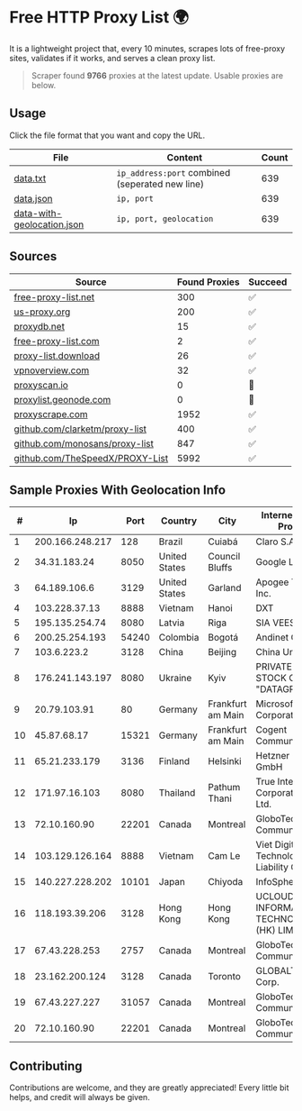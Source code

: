 
# Free HTTP Proxy List 🌍

It is a lightweight project that, every 10 minutes, scrapes lots of free-proxy sites, validates if it works, and serves a clean proxy list.


> Scraper found **9766** proxies at the latest update. Usable proxies are below.

## Usage

Click the file format that you want and copy the URL.


|File|Content|Count|
|----|-------|-----|
|[data.txt](https://raw.githubusercontent.com/themiralay/Proxy-List-World/master/data.txt)|`ip_address:port` combined (seperated new line)|639|
|[data.json](https://raw.githubusercontent.com/themiralay/Proxy-List-World/master/data.json)|`ip, port`|639|
|[data-with-geolocation.json](https://raw.githubusercontent.com/themiralay/Proxy-List-World/master/data-with-geolocation.json)|`ip, port, geolocation`|639|

## Sources

|Source|Found Proxies|Succeed|
|------|-------------|-------|
|[free-proxy-list.net](https://free-proxy-list.net)|300|✅|
|[us-proxy.org](https://www.us-proxy.org)|200|✅|
|[proxydb.net](http://proxydb.net)|15|✅|
|[free-proxy-list.com](https://free-proxy-list.com/?page=&port=&type%5B%5D=http&type%5B%5D=https&up_time=0&search=Search)|2|✅|
|[proxy-list.download](https://www.proxy-list.download/HTTP)|26|✅|
|[vpnoverview.com](https://vpnoverview.com/privacy/anonymous-browsing/free-proxy-servers)|32|✅|
|[proxyscan.io](https://www.proxyscan.io)|0|🚫|
|[proxylist.geonode.com](https://proxylist.geonode.com/api/proxy-list?limit=300&page=1&sort_by=lastChecked&sort_type=desc&protocols=http,https)|0|🚫|
|[proxyscrape.com](https://api.proxyscrape.com/v2/?request=displayproxies&protocol=http&timeout=10000&country=all&ssl=all&anonymity=all)|1952|✅|
|[github.com/clarketm/proxy-list](https://raw.githubusercontent.com/clarketm/proxy-list/master/proxy-list-raw.txt)|400|✅|
|[github.com/monosans/proxy-list](https://raw.githubusercontent.com/monosans/proxy-list/main/proxies/http.txt)|847|✅|
|[github.com/TheSpeedX/PROXY-List](https://raw.githubusercontent.com/TheSpeedX/PROXY-List/master/http.txt)|5992|✅|


## Sample Proxies With Geolocation Info

|#|Ip|Port|Country|City|Internet Service Provider|
|-|--|----|-------|----|-------------------------|
|1|200.166.248.217|128|Brazil|Cuiabá|Claro S.A|
|2|34.31.183.24|8050|United States|Council Bluffs|Google LLC|
|3|64.189.106.6|3129|United States|Garland|Apogee Telecom Inc.|
|4|103.228.37.13|8888|Vietnam|Hanoi|DXT|
|5|195.135.254.74|8080|Latvia|Riga|SIA VEESP|
|6|200.25.254.193|54240|Colombia|Bogotá|Andinet ON Line|
|7|103.6.223.2|3128|China|Beijing|China Unicom|
|8|176.241.143.197|8080|Ukraine|Kyiv|PRIVATE JOINT STOCK COMPANY "DATAGROUP"|
|9|20.79.103.91|80|Germany|Frankfurt am Main|Microsoft Corporation|
|10|45.87.68.17|15321|Germany|Frankfurt am Main|Cogent Communications|
|11|65.21.233.179|3136|Finland|Helsinki|Hetzner Online GmbH|
|12|171.97.16.103|8080|Thailand|Pathum Thani|True Internet Corporation CO. Ltd.|
|13|72.10.160.90|22201|Canada|Montreal|GloboTech Communications|
|14|103.129.126.164|8888|Vietnam|Cam Le|Viet Digital Technology Liability Company|
|15|140.227.228.202|10101|Japan|Chiyoda|InfoSphere|
|16|118.193.39.206|3128|Hong Kong|Hong Kong|UCLOUD INFORMATION TECHNOLOGY (HK) LIMITED|
|17|67.43.228.253|2757|Canada|Montreal|GloboTech Communications|
|18|23.162.200.124|3128|Canada|Toronto|GLOBALTELEHOST Corp.|
|19|67.43.227.227|31057|Canada|Montreal|GloboTech Communications|
|20|72.10.160.90|22201|Canada|Montreal|GloboTech Communications|



## Contributing

Contributions are welcome, and they are greatly appreciated! Every
little bit helps, and credit will always be given.

